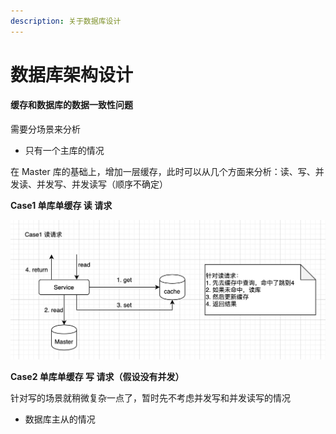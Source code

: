```yaml
---
description: 关于数据库设计
---
```


# 数据库架构设计



#### 缓存和数据库的数据一致性问题

需要分场景来分析

* 只有一个主库的情况

在 Master 库的基础上，增加一层缓存，此时可以从几个方面来分析：读、写、并发读、并发写、并发读写（顺序不确定）

**Case1 单库单缓存 读 请求**

![&#x8BFB;&#x8BF7;&#x6C42;](../../.gitbook/assets/image%20%2811%29.png)

**Case2 单库单缓存 写 请求（假设没有并发）**

针对写的场景就稍微复杂一点了，暂时先不考虑并发写和并发读写的情况



* 数据库主从的情况

